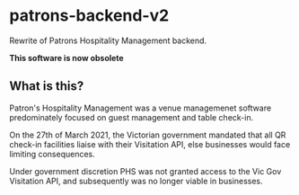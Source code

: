 # patrons-backend-v2
Rewrite of Patrons Hospitality Management backend.

**This software is now obsolete**

## What is this?
Patron's Hospitality Management was a venue managemenet software predominately focused on guest management and table check-in.

On the 27th of March 2021, the Victorian government mandated that all QR check-in facilities liaise with their Visitation API, else businesses would face limiting consequences.

Under government discretion PHS was not granted access to the Vic Gov Visitation API, and subsequently was no longer viable in businesses.

